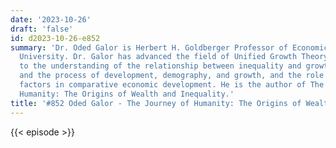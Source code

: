 ```yaml
---
date: '2023-10-26'
draft: 'false'
id: d2023-10-26-e852
summary: 'Dr. Oded Galor is Herbert H. Goldberger Professor of Economics at Brown
  University. Dr. Galor has advanced the field of Unified Growth Theory. He has contributed
  to the understanding of the relationship between inequality and growth, human evolution,
  and the process of development, demography, and growth, and the role of deep-rooted
  factors in comparative economic development. He is the author of The Journey of
  Humanity: The Origins of Wealth and Inequality.'
title: '#852 Oded Galor - The Journey of Humanity: The Origins of Wealth and Inequality'
---
```

{{< episode >}}
